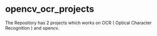 # opencv_ocr_projects
The Repository has 2 projects which works on OCR ( Optical Character Recognition ) and opencv.
